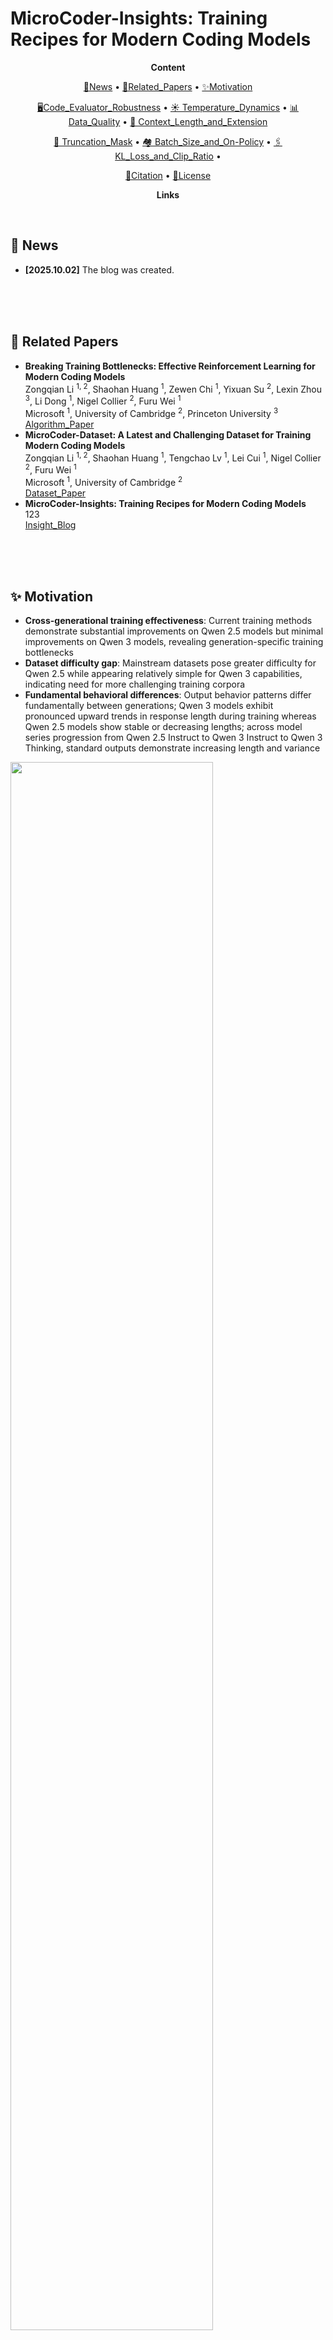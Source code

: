 # MicroCoder-Insights: Training Recipes for Modern Coding Models

<p align="center">
  <b>Content</b>
</p>

<p align="center">
  <a href="#news">🚀News</a> •
  <a href="#related_papers">📖Related_Papers</a> •
  <a href="#motivation">✨Motivation</a>
</p>

<p align="center">
  <a href="#code_evaluator">🖥️Code_Evaluator_Robustness</a> •
  <a href="#temperature">☀️ Temperature_Dynamics</a> •
  <a href="#data">📊 Data_Quality</a> •
  <a href="#context_length_and_extension">📄 Context_Length_and_Extension</a>
</p>

<p align="center">
  <a href="#truncation_mask">📏 Truncation_Mask</a> •
  <a href="#batch_size">🏘️ Batch_Size_and_On-Policy</a> •
  <a href="#kl_loss_and_clip_ratio">🖇️ KL_Loss_and_Clip_Ratio</a> •
</p>

<p align="center">
  <a href="#citation">📌Citation</a> •
  <a href="#license">🔖License</a>
</p>

<p align="center">
  <b>Links</b>
</p>

<div id="news">&nbsp;</div>



## 🚀 News

- **[2025.10.02]** The blog was created.

<div>&nbsp;</div>
<div>&nbsp;</div>
<div id="related_papers">&nbsp;</div>



## 📖 Related Papers

- **Breaking Training Bottlenecks: Effective Reinforcement Learning for Modern Coding Models**  
  Zongqian Li <sup>1, 2</sup>, Shaohan Huang <sup>1</sup>, Zewen Chi <sup>1</sup>, Yixuan Su <sup>2</sup>, Lexin Zhou <sup>3</sup>, Li Dong <sup>1</sup>, Nigel Collier <sup>2</sup>, Furu Wei <sup>1</sup>    
  Microsoft <sup>1</sup>, University of Cambridge <sup>2</sup>, Princeton University <sup>3</sup>    
  [Algorithm_Paper]()
- **MicroCoder-Dataset: A Latest and Challenging Dataset for Training Modern Coding Models**  
  Zongqian Li <sup>1, 2</sup>, Shaohan Huang <sup>1</sup>, Tengchao Lv <sup>1</sup>, Lei Cui <sup>1</sup>, Nigel Collier <sup>2</sup>, Furu Wei <sup>1</sup>    
  Microsoft <sup>1</sup>, University of Cambridge <sup>2</sup>  
  [Dataset_Paper]()
- **MicroCoder-Insights: Training Recipes for Modern Coding Models**  
  123  
  [Insight_Blog]()

<div>&nbsp;</div>
<div>&nbsp;</div>
<div id="motivation">&nbsp;</div>



## ✨ Motivation

- **Cross-generational training effectiveness**: Current training methods demonstrate substantial improvements on Qwen 2.5 models but minimal improvements on Qwen 3 models, revealing generation-specific training bottlenecks
- **Dataset difficulty gap**: Mainstream datasets pose greater difficulty for Qwen 2.5 while appearing relatively simple for Qwen 3 capabilities, indicating need for more challenging training corpora
- **Fundamental behavioral differences**: Output behavior patterns differ fundamentally between generations; Qwen 3 models exhibit pronounced upward trends in response length during training whereas Qwen 2.5 models show stable or decreasing lengths; across model series progression from Qwen 2.5 Instruct to Qwen 3 Instruct to Qwen 3 Thinking, standard outputs demonstrate increasing length and variance

<p align="left">
  <img src="./figures/1_0.png" width="80.2%">
</p>

<div>&nbsp;</div>
<div>&nbsp;</div>
<div id="code_evaluator">&nbsp;</div>



## 🖥️ Code Evaluator Robustness

- **MicroCoder-Evaluator capabilities**: Multi-strategy comparison with 6-7 fallback methods, format flexibility handling lists/tuples/strings/sets with automatic type conversions, approximate numerics using np.allclose() for floating point tolerance plus rounding, extensive preprocessing including multi-line splitting and whitespace normalization, high fault tolerance continuing different comparison approaches when individual methods fail
- **LiveCodeBench Evaluator capabilitie**s: Exact matching through direct equality comparison (prediction == gt_out), precise numerics via Decimal library for high-precision floating point operations, minimal preprocessing limited to basic whitespace stripping
- **Gold standard principle**: Higher accuracy values generally represent more reliable evaluation, as comprehensive comparison methods better capture valid solution variations when matching outputs against ground truth answers
- **Comprehensive validation benefits**: MicroCoder-Evaluator achieves higher critic reward scores, indicating more accurate assessment of solution quality
- **Training effectiveness**: MicroCoder-Evaluator enables superior model training with fewer misjudgments, reduced noise injection, faster test accuracy improvement, and higher convergence values
- **Temporal dynamics**: Performance differential between evaluators is particularly pronounced during early training stages, where robust evaluation becomes critical for establishing proper learning feedback

<p align="left">
  <img src="./figures/6_4.png" width="80%">
</p>

<div>&nbsp;</div>
<div>&nbsp;</div>
<div id="temperature">&nbsp;</div>



## ☀️ Temperature Dynamics

- **Temperature robustness**: Models develop increasing temperature robustness throughout training, with the upper bound of stable temperatures progressively expanding
- **Temperature-diversity relationship**: Higher temperatures naturally increase output diversity
- **Diversity decrease**: Output diversity systematically decreases at fixed temperatures as training progresses
- **Critical diversity threshold**: When initial output diversity falls below expected convergence values, models experience continued diversity reduction accompanied by training failure
- **Traditional temperature limitations**: Conventionally standard temperatures (t=0.6) can cause training failure in modern models
- **Modern model capability**: Contemporary models like Qwen-3 demonstrate stable training even at elevated temperatures (t=1.8) with minimal influence on final convergence values
- **Convergence consistency**: Output diversity converges to similar final values across different temperature settings despite varying temperatures
- **Diversity-determined selection**: Training temperature should be determined based on response diversity, selecting values that avoid both excessively low temperatures causing continuous diversity decline and excessively high temperatures leading to drastic fluctuations, with optimal temperatures enabling stable diversity convergence
- **Dynamic scheduling advantag**e: Low-to-high temperature scheduling yields superior performance by reducing initial diversity during high-temperature stages, ultimately achieving better results than direct high-temperature training from initialization
- **Continuous change risks**: Continuous uniform temperature changes significantly influence training stability, with even brief sequential temperature increases or decreases within small step windows causing irreversible diversity shifts, necessitating staged temperature transitions or diversity-determined constant initial temperatures

<p align="left">
  <img src="./figures/7_2.png" width="80%">
</p>

<div>&nbsp;</div>
<div>&nbsp;</div>
<div id="data">&nbsp;</div>



## 📊 Data Quality

- **Superior improvement effectiveness**: MicroCoder dataset drives rapid and pronounced accuracy gains, while DeepCoder dataset training shows minimal performance variation
- **Dataset difficulty**: MicroCoder dataset consistently generates lower critic rewards, indicating higher problem complexity
- **Challenging problem effectiveness**: Despite both datasets exhibiting similar critic reward growth trends during training, only MicroCoder dataset produces significant test set improvements, demonstrating that training effectiveness on challenging problems translates more directly to generalization performance
- **Response length dynamics**: Harder problems exhibit accelerated response length growth with greater final magnitudes; MicroCoder dataset demonstrates faster growth rates and ultimately achieves longer outputs despite initially producing similar or shorter response lengths compared to DeepCoder dataset

<p align="left">
  <img src="./figures/8_2.png" width="80%">
</p>

<div>&nbsp;</div>
<div>&nbsp;</div>
<div id="context_length_and_extension">&nbsp;</div>



## 📄 Context Length and Extension

- **Scaling relationship**: Longer maximum output lengths correlate with higher final accuracy, demonstrating clear scaling trends with model performance
- **Growth dynamics**: Larger maximum output lengths drive faster output growth rates and greater final output lengths
- **Diversity correlatio**n: Increased output or maximum output lengths positively correlate with higher output diversity
- **Persistent limitation effect**s: Initial use of small maximum output lengths reduces both output generation and diversity, creating persistent performance deficits even after subsequent length extensions
- **Limitation severity**: Smaller initial maximum output lengths produce greater negative impacts on output generation and performance
- **Irreversible training effects**: Extended training under small initial maximum output lengths amplifies negative effects on diversity, output, and performance, with models showing minimal recovery when limitations are relaxed beyond specific training thresholds, indicating early-stage output reduction fundamentally alters learning trajectories

<p align="left">
  <img src="./figures/10_2.png" width="81%">
</p>

<div>&nbsp;</div>
<div>&nbsp;</div>
<div id="truncation_mask">&nbsp;</div>



## 📏 Truncation Mask

- **Truncation masking mechanism**: Responses reaching maximum response length are excluded from training by setting advantage scores to zero, preventing truncated outputs from contributing to policy optimization
- **Conditional truncation masking criteria**: Selectively masks responses that simultaneously reach maximum length, produce correct answers, avoid repetition sequences (final 128 tokens differ from preceding 128 tokens), and masks only a specified proportion rather than all qualifying responses
- **Performance trajectory**: Masking creates distinct dynamics where training rapidly rises to higher values, then declines, and converges to specific performance levels
- **Length growth acceleration**: Higher masking rates accelerate output length growth and push convergence values closer to maximum response limits, with 30% masking achieving growth rates comparable to complete masking
- **Peak achievement speed**: Increased masking enables faster achievement of initial performance peaks
- **Peak performance tradeoff**: Reduced masking extends the initial improvement phase and achieves higher peak performance values
- **Diversity dynamics**: Increased masking accelerates response diversity decline and reduces diversity convergence values, with complete masking showing brief diversity increase followed by rapid descent
- **Stability advantage**: Conditional truncation masking demonstrates superior training stability compared to both no masking and complete masking approaches, achieving significantly higher final performance while avoiding the rapid training collapse observed with complete masking strategies

<p align="left">
  <img src="./figures/12_2.png" width="80%">
</p>

<div>&nbsp;</div>
<div>&nbsp;</div>
<div id="batch_size">&nbsp;</div>



## 🏘️ Batch Size and On-Policy

- **Training configuration mechanism**: train_batch_size defines simultaneous problem inference quantity, ppo_mini_batch_size defines individual parameter update quantity; framework executes train_batch_size/ppo_mini_batch_size update iterations per training step cycle, inferring train_batch_size problems, calculating rewards, then updating parameters through sequential ppo_mini_batch_size batches before proceeding to next inference cycle
- **On-policy versus off-policy spectrum**: Smaller train_batch_size values (maintaining constant ppo_mini_batch_size) create more on-policy behavior resembling immediate problem-solving reflection, while larger values produce off-policy dynamics akin to batch reflection after completing all problems
- **Stability characteristics**: On-policy configurations exhibit reduced training stability with accelerated response diversity convergence and response length trends that rise then decline, whereas off-policy approaches demonstrate greater stability across both response length and diversity metrics
- **Optimal performance balance**: Intermediate configurations balancing on-policy and off-policy characteristics achieve superior performance, outperforming heavily skewed settings in either direction

<p align="left">
  <img src="./figures/11_2.png" width="81%">
</p>

<div>&nbsp;</div>
<div>&nbsp;</div>
<div id="kl_loss_and_clip_ratio">&nbsp;</div>



## 🖇️ KL Loss and Clip Ratio

- **Removal benefits**: Eliminating KL loss with high clipping enhances output diversity and response length, driving sustained performance improvements; standard KL loss without high clipping reduces output diversity and limits response length to marginal increases, causing initial performance gains followed by decline
- **Diversity-performance relationship**: Continued diversity reduction creates unsustainable training dynamics where performance first rises then falls, preventing effective long-term training and model optimization

<p align="left">
  <img src="./figures/9_2.png" width="80%">
</p>

<div>&nbsp;</div>
<div>&nbsp;</div>
<div id="citation">&nbsp;</div>



## 📌 Citation

```

```

<div>&nbsp;</div>
<div>&nbsp;</div>
<div id="license">&nbsp;</div>



## 🔖 License



<div>&nbsp;</div>
<div>&nbsp;</div>
<div id="">&nbsp;</div>
